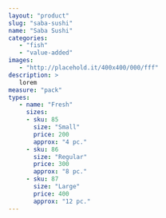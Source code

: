```yaml
---
layout: "product"
slug: "saba-sushi"
name: "Saba Sushi"
categories:
   - "fish"
   - "value-added"
images:
   - "http://placehold.it/400x400/000/fff"
description: >
   lorem
measure: "pack"
types: 
   - name: "Fresh"
     sizes: 
     - sku: 85
       size: "Small"
       price: 200
       approx: "4 pc."
     - sku: 86
       size: "Regular"
       price: 300
       approx: "8 pc."
     - sku: 87
       size: "Large"
       price: 400
       approx: "12 pc."
---
```

